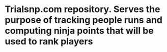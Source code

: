 # Trialsnp.com repository. Serves the purpose of tracking people runs and computing ninja points that will be used to rank players
